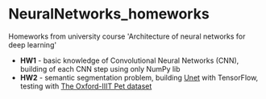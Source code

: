 # NeuralNetworks_homeworks
Homeworks from university course 'Architecture of neural networks for deep learning'

+ **HW1** - basic knowledge of Convolutional Neural Networks (CNN), building of each CNN step using only NumPy lib
+ **HW2** - semantic segmentation problem, building [Unet](https://lmb.informatik.uni-freiburg.de/people/ronneber/u-net/) with TensorFlow, testing with [The Oxford-IIIT Pet dataset ](https://www.robots.ox.ac.uk/~vgg/data/pets/) 